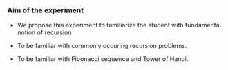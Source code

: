 ### Aim of the experiment
- We propose this experiment to familiarize the student with fundamental notion of recursion 

- To be familiar with commonly occuring recursion problems.

- To be familiar with Fibonacci sequence and Tower of Hanoi.
